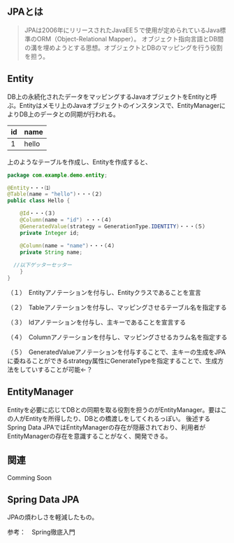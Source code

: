 ## JPAとは

>JPAは2006年にリリースされたJavaEE５で使用が定められているJava標準のORM（Object-Relational Mapper）。
オブジェクト指向言語とDB間の溝を埋めようとする思想。オブジェクトとDBのマッピングを行う役割を担う。

## Entity

DB上の永続化されたデータをマッピングするJavaオブジェクトをEntityと呼ぶ。Entityはメモリ上のJavaオブジェクトのインスタンスで、EntityManagerによりDB上のデータとの同期が行われる。

id|name
--|--
1|hello

上のようなテーブルを作成し、Entityを作成すると、

```Java
package com.example.demo.entity;

@Entity・・・⑴
@Table(name = "hello")・・・（２）
public class Hello {

	@Id・・・（３）
	@Column(name = "id") ・・・（４）
	@GeneratedValue(strategy = GenerationType.IDENTITY)・・・（５）
	private Integer id;

	@Column(name = "name")・・・（４）
	private String name;
  
  //以下ゲッターセッター
	}
}
```

（１）　Entityアノテーションを付与し、Entityクラスであることを宣言

（２）　Tableアノテーションを付与し、マッピングさせるテーブル名を指定する

（３）　Idアノテーションを付与し、主キーであることを宣言する

（４）　Columnアノテーションを付与し、マッピングさせるカラム名を指定する

（５）　GeneratedValueアノテーションを付与することで、主キーの生成をJPAに委ねることができるstrategy属性にGenerateTypeを指定することで、生成方法をしていすることが可能←？


## EntityManager

Entityを必要に応じてDBとの同期を取る役割を担うのがEntityManager。要はこの人がEntityを所得したり、DBとの橋渡しをしてくれるっぽい。
後述するSpring Data JPAではEntityManagerの存在が隠蔽されており、利用者がEntityManagerの存在を意識することがなく、開発できる。

## 関連

Comming Soon

## Spring Data JPA
JPAの煩わしさを軽減したもの。

参考：　Spring徹底入門
